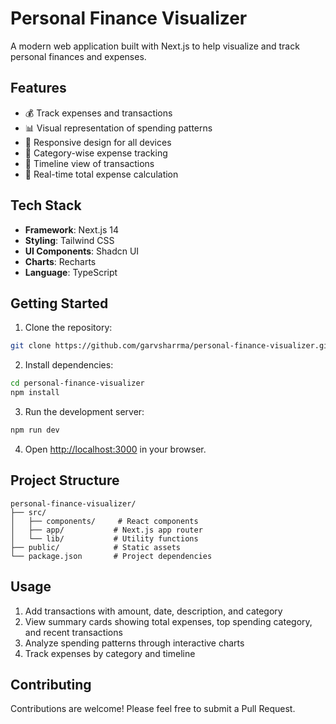 # Personal Finance Visualizer

A modern web application built with Next.js to help visualize and track personal finances and expenses.

## Features

- 💰 Track expenses and transactions
- 📊 Visual representation of spending patterns
- 📱 Responsive design for all devices
- 🎯 Category-wise expense tracking
- 📅 Timeline view of transactions
- 💸 Real-time total expense calculation

## Tech Stack

- **Framework**: Next.js 14
- **Styling**: Tailwind CSS
- **UI Components**: Shadcn UI
- **Charts**: Recharts
- **Language**: TypeScript

## Getting Started

1. Clone the repository:
```bash
git clone https://github.com/garvsharrma/personal-finance-visualizer.git
```

2. Install dependencies:
```bash
cd personal-finance-visualizer
npm install
```

3. Run the development server:
```bash
npm run dev
```

4. Open [http://localhost:3000](http://localhost:3000) in your browser.

## Project Structure

```
personal-finance-visualizer/
├── src/
│   ├── components/     # React components
│   ├── app/           # Next.js app router
│   └── lib/           # Utility functions
├── public/            # Static assets
└── package.json       # Project dependencies
```

## Usage

1. Add transactions with amount, date, description, and category
2. View summary cards showing total expenses, top spending category, and recent transactions
3. Analyze spending patterns through interactive charts
4. Track expenses by category and timeline

## Contributing

Contributions are welcome! Please feel free to submit a Pull Request.